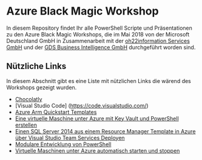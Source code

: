 # Azure Black Magic Workshop

In diesem Repository findet Ihr alle PowerShell Scripte und Präsentationen zu den Azure Black Magic Workshops, die im Mai 2018 von der Microsoft Deutschland GmbH in Zusammenarbeit mit der [oh22information Services GmbH](https://www.oh22.is/) und der [GDS Business Intelligence GmbH](https://www.gdsbi.de) durchgeführt worden sind. 

## Nützliche Links
In diesem Abschnitt gibt es eine Liste mit nützlichen Links die wärend des Workshops gezeigt wurden.

- [Chocolatly](https://chocolatey.org/)
- [Visual Studio Code] (https://code.visualstudio.com/)
- [Azure Arm Quickstart Templates](https://github.com/Azure/azure-quickstart-templates)
- [Eine virtuelle Maschine unter Azure mit Key Vault und PowerShell erstellen](http://www.gds-business-intelligence.de/de/2018/05/19/eine-virtuelle-maschine-unter-azure-mit-key-vault-und-powershell-erstellen/)
- [Einen SQL Server 2014 aus einem Resource Manager Template in Azure über Visual Studio Team Services Deployen](http://www.gds-business-intelligence.de/de/2016/03/17/einen-sql-server-2014-aus-einem-ressource-manager-template-in-azure-ueber-visual-studio-team-services-deployen/)
- [Modulare Entwicklung von PowerShell](http://www.gds-business-intelligence.de/de/2015/06/04/modulare-entwicklung-von-powershell/)
- [Virtuelle Maschinen unter Azure automatisch starten und stoppen](http://www.gds-business-intelligence.de/de/2016/12/05/virtuelle-maschinen-unter-azure-automatisch-starten-und-stoppen/)
